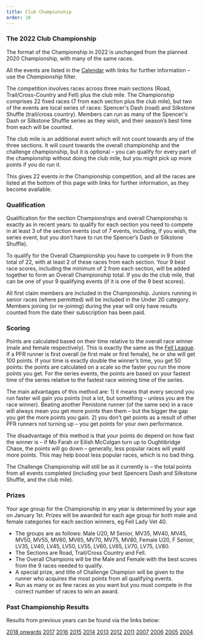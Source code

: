 ```yaml
---
title: Club Championship
order: 10
---
```

### The 2022 Club Championship

The format of the Championship in 2022 is unchanged from the planned 2020 Championship, with many of the same races.

All the events are listed in the [Calendar](https://pfrac.chrishodgson.co.uk/calendar) with links for further information – use the _Championship_ filter.

The competition involves races across three main sections (Road, Trail/Cross-Country and Fell) plus the club mile. The Championship comprises 22 fixed races (7 from each section plus the club mile), but two of the events are local series of races: Spencer's Dash (road) and Silkstone Shuffle (trail/cross country). Members can run as many of the Spencer's Dash or Silkstone Shuffle series as they wish, and their season’s best time from each will be counted.

The club mile is an additional event which will not count towards any of the three sections. It will count towards the overall championship and the challenge championship, but it is optional – you can qualify for every part of the championship without doing the club mile, but you might pick up more points if you do run it.

This gives 22 events in the Championship competition, and all the races are listed at the bottom of this page with links for further information, as they become available.

### Qualification

Qualification for the section Championships and overall Championship is exactly as in recent years: to qualify for each section you need to compete in at least 3 of the section events (out of 7 events, including, if you wish, the series event, but you don’t have to run the Spencer’s Dash or Silkstone Shuffle).

To qualify for the Overall Championship you have to compete in 9 from the total of 22, with at least 2 of these races from each section. Your 9 best race scores, including the minimum of 2 from each section, will be added together to form an Overall Championship total. If you do the club mile, that can be one of your 9 qualifying events (if it is one of the 9 best scores).

All first claim members are included in the Championship. Juniors running in senior races (where permitted) will be included in the Under 20 category. Members joining (or re-joining) during the year will only have results counted from the date their subscription has been paid.

### Scoring

Points are calculated based on their time relative to the overall race winner (male and female respectively). This is exactly the same as the [Fell League](http://pfrac.co.uk/club-competitions/fell-league/). If a PFR runner is first overall (ie first male or first female), he or she will get 100 points. If your time is exactly double the winner’s time, you get 50 points: the points are calculated on a scale so the faster you run the more points you get. For the series events, the points are based on your fastest time of the series relative to the fastest race winning time of the series.

The main advantages of this method are: 1) it means that every second you run faster will gain you points (not a lot, but something – unless you are the race winner). Beating another Penistone runner (of the same sex) in a race will always mean you get more points than them – but the bigger the gap you get the more points you gain. 2) you don’t get points as a result of other PFR runners not turning up – you get points for your own performance.

The disadvantage of this method is that your points do depend on how fast the winner is – if Mo Farah or Eilish McColgan turn up to Oughtibridge Chase, the points will go down – generally, less popular races will yeald more points. This may help boost less popular races, which is no bad thing.

The Challenge Championship will still be as it currently is – the total points from all events completed (including your best Spencers Dash and Silkstone Shuffle, and the club mile).

### Prizes

Your age group for the Championship in any year is determined by your age on January 1st. Prizes will be awarded for each age group for both male and female categories for each section winners, eg Fell Lady Vet 40.

- The groups are as follows: Male U20, M Senior, MV35, MV40, MV45, MV50, MV55, MV60, MV65, MV70, MV75, MV80, Female U20, F Senior, LV35, LV40, LV45, LV50, LV55, LV60, LV65, LV70, LV75, LV80.
- The Sections are Road, Trail/Cross Country and Fell.
- The Overall Champions will be the Male and Female with the best scores from the 9 races needed to qualify.
- A special prize, and title of Challenge Champion will be given to the runner who acquires the most points from all qualifying events.
- Run as many or as few races as you want but you must compete in the correct number of races to win an award.

### Past Championship Results



Results from previous years can be found via the links below:



[2018 onwards](http://results.pfrac.co.uk)
[2017](http://pfrac.co.uk/wp-content/uploads/2017/12/Championship-2017-Results.pdf)
[2016](http://pfrac.co.uk/wp-content/uploads/2016/12/Championship-2016-Results.pdf)
[2015](http://pfrac.co.uk/wp-content/uploads/2015/12/Championship-2015-Final-Results.pdf)
[2014](http://pfrac.co.uk/wp-content/uploads/2014/12/PFR-championship-2014-final.pdf)
[2013](http://pfrac.co.uk/docs/champs/PFR%20championship%202013%20Final%20Results.pdf)
[2012](http://pfrac.co.uk/wp-content/uploads/2015/11/Championship-2012-Results.pdf)
[2011](http://pfrac.co.uk/wp-content/uploads/2015/11/Championship-2011-Results.pdf)
[2007](http://pfrac.co.uk/wp-content/uploads/2015/11/Championship-2007-Results.xlsx)
[2006](http://pfrac.co.uk/wp-content/uploads/2015/11/Championship-2006-Results.xlsx)
[2005](http://pfrac.co.uk/wp-content/uploads/2015/11/Championship-2005-Results.xlsx)
[2004](http://pfrac.co.uk/wp-content/uploads/2015/11/Championship-2004-Results.xlsx)